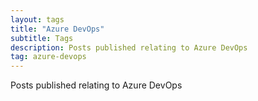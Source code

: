 ```yaml
---
layout: tags
title: "Azure DevOps"
subtitle: Tags
description: Posts published relating to Azure DevOps
tag: azure-devops
---
```


Posts published relating to Azure DevOps